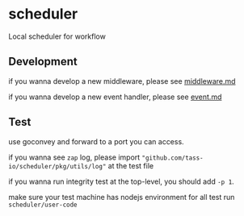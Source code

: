 # scheduler
Local scheduler for workflow

## Development

if you wanna develop a new middleware, please see [middleware.md](./examples/middleware/middleware.md)

if you wanna develop a new event handler, please see [event.md](./examples/event/event.md)

## Test

use goconvey and forward to a port you can access.

if you wanna see `zap` log, please import `"github.com/tass-io/scheduler/pkg/utils/log"` at the test file

if you wanna run integrity test at the top-level, you should add `-p 1`.

make sure your test machine has nodejs environment for all test run `scheduler/user-code`
